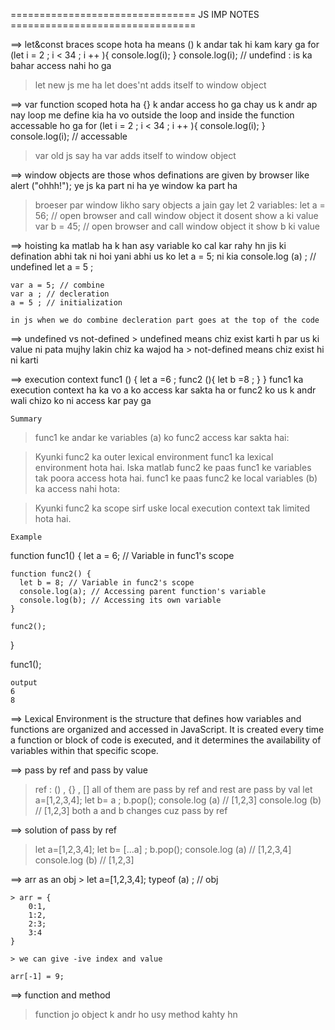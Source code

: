 ================================ JS IMP NOTES ================================

==> let&const braces scope hota ha means () k andar tak hi kam kary ga 
	for (let i = 2  ; i < 34 ; i ++ ){
		console.log(i); 
	}
		console.log(i);  // undefind : is ka bahar access nahi ho ga
> let new js me ha 
> let does'nt adds itself to window object	
	
==> var function scoped hota ha {} k andar access ho ga chay us k andr ap nay loop me define kia ha vo outside the loop and inside the function accessable ho ga 
		for (let i = 2  ; i < 34 ; i ++ ){
		console.log(i); 
		}
		console.log(i);  // accessable
>  var old js say ha 
> var adds itself to window object

==> window objects are those whos definations are given by browser like alert ("ohhh!"); ye js ka part ni ha ye window ka part ha

> broeser par window likho sary objects a jain gay 
> let 2 variables: 
	let a = 56; // open browser and call window object it dosent show a ki value
	var b = 45; // open browser and call window object it show b ki value
	
	
==> hoisting ka matlab ha k han asy variable ko cal kar rahy hn jis ki defination abhi tak ni hoi yani abhi us ko let a = 5; ni kia 
	console.log (a) ; // undefined 
	let a = 5 ;
	
	var a = 5; // combine 
	var a ; // decleration 
	a = 5 ; // initialization 
	
	in js when we do combine decleration part goes at the top of the code 

==> undefined vs not-defined 
	> undefined means chiz exist karti h par us ki value ni pata mujhy lakin chiz ka wajod ha 
	> not-defined means chiz exist hi ni karti 
	
	
==> execution context 
	func1 () {
		let a =6 ; 
		func2 (){
			let b =8 ;
		}
	}
	func1 ka execution context ha ka vo a ko access kar sakta ha  or func2 ko us k andr wali chizo ko ni access kar pay ga 
	
	Summary
> func1 ke andar ke variables (a) ko func2 access kar sakta hai:

> Kyunki func2 ka outer lexical environment func1 ka lexical environment hota hai.
Iska matlab func2 ke paas func1 ke variables tak poora access hota hai.
func1 ke paas func2 ke local variables (b) ka access nahi hota:

> Kyunki func2 ka scope sirf uske local execution context tak limited hota hai.

	Example
function func1() {
    let a = 6; // Variable in func1's scope
  
    
    function func2() {
      let b = 8; // Variable in func2's scope
      console.log(a); // Accessing parent function's variable
      console.log(b); // Accessing its own variable
    }
  
    func2();
  }
  
  func1();
	
	output
	6
	8
  
==> Lexical Environment is the structure that defines how variables and functions are organized and accessed in JavaScript. It is created every time a function or block of code is executed, and it determines the availability of variables within that specific scope.


==> pass by ref and pass by value 
> ref : () , {} , [] all of them are pass by ref and rest are pass by val
> 	let a=[1,2,3,4];
	let b= a ;
	b.pop();
	console.log (a) // [1,2,3]
	console.log (b) // [1,2,3] 
> both a and b changes cuz pass by ref 

==> solution of pass by ref
>	let a=[1,2,3,4];
	let b= [...a] ;
	b.pop();
	console.log (a) // [1,2,3,4]
	console.log (b) // [1,2,3] 

==> arr as an obj
	>	let a=[1,2,3,4];
		typeof (a) ; // obj 
		
	> arr = {
		0:1,
		1:2,
		2:3;
		3:4	
	}
	
	> we can give -ive index and value 
	
	arr[-1] = 9;

==> function and method
> function jo object k andr ho usy method kahty hn








